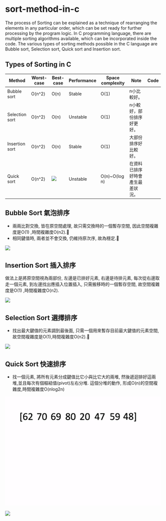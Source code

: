 # sort-method-in-c
The process of Sorting can be explained as a technique of rearranging the elements in any particular order, which can be set ready for further processing by the program logic. In C programming language, there are multiple sorting algorithms available, which can be incorporated inside the code. The various types of sorting methods possible in the C language are Bubble sort, Selection sort, Quick sort and Insertion sort.

## Types of Sorting in C
| Method         | Worst-case | Best-case | Performance | Space complexity | Note | Code |
|----------------|------------|-----------|-------------|------------------|------|------|
| Bubble sort    |    O(n^2)   |     O(n)      |      Stable       |        O(1)          |   n小比較好。   |      |
| Selection sort |     O(n^2)       |    O(n)        |     Unstable        |      O(1)            |   n小較好，部份排序好更好。   |      |
| Insertion sort |     O(n^2)       |     O(n)       |      Stable       |        O(1)          |   大部份排序好比較好。   |      |
| Quick sort     |     O(n^2)       |     ![](https://i.imgur.com/ysLLVz5.png)      |    Unstable         |       O(n)~O(log n)      |   在資料已排序好時會產生最差狀況。   |      |

## Bubble Sort 氣泡排序
- 兩兩比對交換, 皆在原空間處理, 故只需交換時的一個暫存空間, 因此空間複雜度是O(1) ,時間複雜度O(n2).
- 相同鍵值時, 兩者並不會交換, 仍維持原次序, 故為穩定.

![](https://i.imgur.com/zfQ2AOf.png)

## Insertion Sort 插入排序
做法上是將原空間視為兩部份, 左邊是已排好元素, 右邊是待排元素, 每次從右邊取走一個元素, 到左邊找出應插入位置插入, 只需搬移時的一個暫存空間, 故空間複雜度是O(1) ,時間複雜度O(n2).

![](https://i.imgur.com/4zhSFYe.png)

## Selection Sort 選擇排序
- 找出最大鍵值的元素調到最後面, 只需一個用來暫存目前最大鍵值的元素空間, 故空間複雜度是O(1),時間複雜度O(n2).

![](https://i.imgur.com/NFJlLme.png)

## Quick Sort 快速排序
- 找一個元素, 將所有元素分成鍵值比它小與比它大的兩堆, 然後遞迴排好這兩堆,並且每次有個樞紐值(pivot)左右分堆. 這個分堆的動作, 形成O(n)的空間複雜度,時間複雜度O(nlog2n)

![](screenshot/demo.gif)

![](https://i.imgur.com/CfcKIIk.png)